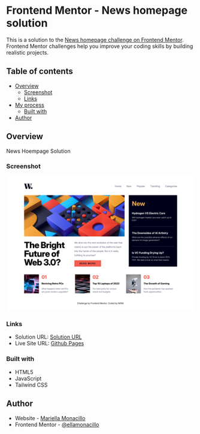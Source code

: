 # Frontend Mentor - News homepage solution

This is a solution to the [News homepage challenge on Frontend Mentor](https://www.frontendmentor.io/challenges/news-homepage-H6SWTa1MFl). Frontend Mentor challenges help you improve your coding skills by building realistic projects. 

## Table of contents

- [Overview](#overview)
  - [Screenshot](#screenshot)
  - [Links](#links)
- [My process](#my-process)
  - [Built with](#built-with)
- [Author](#author)


## Overview
News Hoempage Solution


### Screenshot

![](./assets/images/screenshot.png)


### Links

- Solution URL: [Solution URL](https://your-solution-url.com)
- Live Site URL: [Github Pages](https://your-live-site-url.com)


### Built with

- HTML5
- JavaScript
- Tailwind CSS


## Author

- Website - [Mariella Monacillo](https://mariellamonacillo.netlify.app)
- Frontend Mentor - [@ellamonacillo](https://www.frontendmentor.io/profile/ellamonacillo)